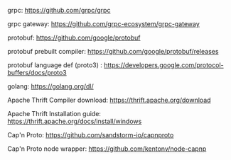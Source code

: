 grpc: https://github.com/grpc/grpc

grpc gateway: https://github.com/grpc-ecosystem/grpc-gateway

protobuf: https://github.com/google/protobuf

protobuf prebuilt compiler: https://github.com/google/protobuf/releases

protobuf language def (proto3) : https://developers.google.com/protocol-buffers/docs/proto3



golang: https://golang.org/dl/


Apache Thrift Compiler download: https://thrift.apache.org/download

Apache Thrift Installation guide: https://thrift.apache.org/docs/install/windows


Cap'n Proto: https://github.com/sandstorm-io/capnproto

Cap'n Proto node wrapper: https://github.com/kentonv/node-capnp
